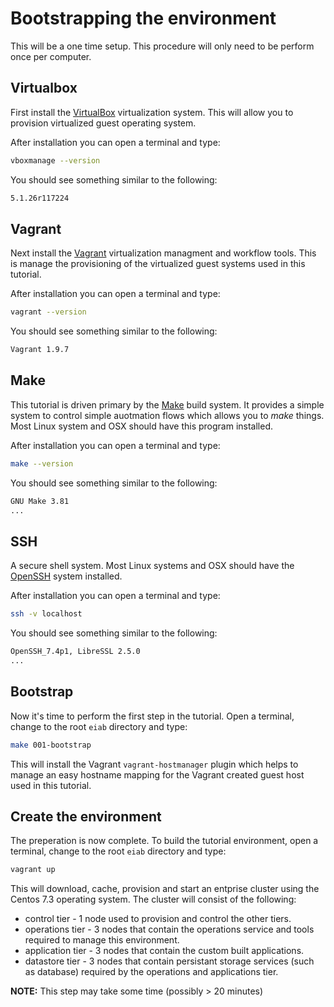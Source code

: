 # Bootstrapping the environment

This will be a one time setup.  This procedure will only need to be perform
once per computer.

## Virtualbox

First install the [VirtualBox](https://www.virtualbox.org) virtualization
system.  This will allow you to provision virtualized guest operating system.

After installation you can open a terminal and type:

```bash
vboxmanage --version
```

You should see something similar to the following:

```bash
5.1.26r117224
```

## Vagrant

Next install the [Vagrant](https://www.vagrantup.com) virtualization managment
and workflow tools.  This is manage the provisioning of the virtualized guest
systems used in this tutorial.

After installation you can open a terminal and type:

```bash
vagrant --version
```

You should see something similar to the following:

```bash
Vagrant 1.9.7
```

## Make

This tutorial is driven primary by the [Make](https://www.gnu.org/software/make)
build system.  It provides a simple system to control simple auotmation flows
which allows you to *make* things.  Most Linux system and OSX should have this
program installed.

After installation you can open a terminal and type:

```bash
make --version
```

You should see something similar to the following:

```bash
GNU Make 3.81
...
```

## SSH

A secure shell system.  Most Linux systems and OSX should have the 
[OpenSSH](https://www.openssh.com) system installed.

After installation you can open a terminal and type:

```bash
ssh -v localhost
```

You should see something similar to the following:

```bash
OpenSSH_7.4p1, LibreSSL 2.5.0
...
```

## Bootstrap

Now it's time to perform the first step in the tutorial.  Open a terminal,
change to the root `eiab` directory and type:

```bash
make 001-bootstrap
```

This will install the Vagrant `vagrant-hostmanager` plugin which helps to manage
an easy hostname mapping for the Vagrant created guest host used in this 
tutorial.

## Create the environment

The preperation is now complete.  To build the tutorial environment, open a 
terminal, change to the root `eiab` directory and type:

```bash
vagrant up
```

This will download, cache, provision and start an entprise cluster using the 
Centos 7.3 operating system.  The cluster will consist of the following:

- control tier - 1 node used to provision and control the other tiers.
- operations tier - 3 nodes that contain the operations service and tools 
  required to manage this environment.
- application tier - 3 nodes that contain the custom built applications.
- datastore tier -  3 nodes that contain persistant storage services 
  (such as database) required by the operations and applications tier.

**NOTE:** This step may take some time (possibly > 20 minutes)
